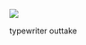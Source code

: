 ![](https://db-feed.s3.us-east-1.amazonaws.com/next-s3-uploads/9cfeffa4-ba7b-4d79-b4d1-c6ffd98a0c27/2024-03-24-160653_hyprshot.png)

typewriter outtake